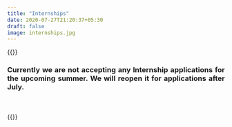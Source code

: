 ```yaml
---
title: "Internships"
date: 2020-07-27T21:20:37+05:30
draft: false
image: internships.jpg
---
```


{{<rawhtml>}} 

<div align="justify">
<h3>Currently we are not accepting any Internship applications for the upcoming summer. We will reopen it for applications after July.</h3>
</div>
<br>
<br>
{{</rawhtml>}}